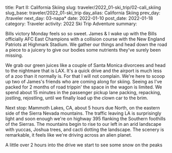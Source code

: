 title: Part II: California Skiing
slug: traveler/2022_01-ski_trip/02-cali_skiing
slug_base: traveler/2022_01-ski_trip
day_alias: California Skiing
prev_day: /traveler
next_day: 03-napa*
date: 2022-01-10
post_date: 2022-01-18
category: Traveler
activity: 2022 Ski Trip Adventure
summary: 

Bills victory Monday feels so so sweet. James & I wake up with the Bills
officially AFC East Champions with a collision course with the New England
Patriots at Highmark Stadium. We gather our things and head down the road a piece
to a juicery to give our bodies some nutrients they've surely been missing.

We grab our green juices like a couple of Santa Monica divorcees and head to the
nightmare that is LAX. It's a quick drive and the airport is much less of a zoo
than it normally is. For that I will not complain. We're here to scoop up two of
James's friends who are coming along for skiing. Seeing as I've packed for 2
months of road trippin' the space in the wagon is limited. We spend about 15
minutes in the passenger pickup lane packing, repacking, jostling, rejostling,
until we finally load up the clown car to the brim.

Next stop: Mammoth Lakes, CA, about 5 hours due North, on the eastern side of the
Sierra Nevada mountains. The traffic leaving LA is surprisingly light and soon
enough we're on highway 395 flanking the Southern foothills of the Sierras. The
mountains begin to rise to our left in an arid landscape with yuccas, Joshua
trees, and cacti dotting the landscape. The scenery is remarkable, it feels like
we're driving across an alien planet.

A little over 2 hours into the drive we start to see some snow on the peaks 